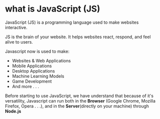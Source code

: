 # what is JavaScript (JS)

JavaScript (JS) is a programming language used to make websites interactive.

JS is the brain of your website.
It helps websites react, respond, and feel alive to users.

Javascript now is used to make:

- Websites & Web Applications
- Mobile Applications
- Desktop Applications
- Machine Learning Models
- Game Development
- And more . . .

Before starting to use JavaScript, we have understand that because of it's versatility, Javascript can run both in the **Browser** (Google Chrome, Mozilla Firefox, Opera . . .), and in the **Server**(directly on your machine) through **Node.js**
